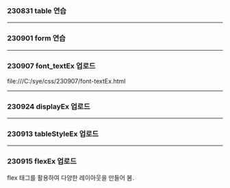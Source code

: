 ### 230831 table 연습 ###
 - - - - -
### 230901 form 연습 ###
 - - - - -
### 230907 font_textEx 업로드 ###

file:///C:/sye/css/230907/font-textEx.html

 - - - - -

### 230924 displayEx 업로드 ###

 - - - - -

### 230913 tableStyleEx 업로드 ###

 - - - - -

### 230915 flexEx 업로드 ###
flex 태그를 활용하여 다양한 레이아웃을 만들어 봄.